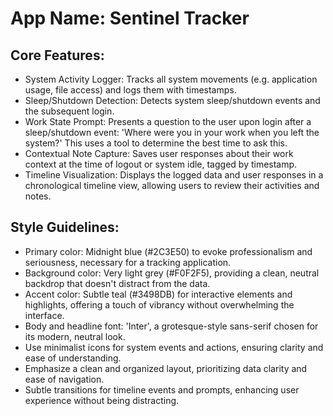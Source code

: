 # **App Name**: Sentinel Tracker

## Core Features:

- System Activity Logger: Tracks all system movements (e.g. application usage, file access) and logs them with timestamps.
- Sleep/Shutdown Detection: Detects system sleep/shutdown events and the subsequent login.
- Work State Prompt: Presents a question to the user upon login after a sleep/shutdown event: 'Where were you in your work when you left the system?' This uses a tool to determine the best time to ask this.
- Contextual Note Capture: Saves user responses about their work context at the time of logout or system idle, tagged by timestamp.
- Timeline Visualization: Displays the logged data and user responses in a chronological timeline view, allowing users to review their activities and notes.

## Style Guidelines:

- Primary color: Midnight blue (#2C3E50) to evoke professionalism and seriousness, necessary for a tracking application.
- Background color: Very light grey (#F0F2F5), providing a clean, neutral backdrop that doesn't distract from the data.
- Accent color: Subtle teal (#3498DB) for interactive elements and highlights, offering a touch of vibrancy without overwhelming the interface.
- Body and headline font: 'Inter', a grotesque-style sans-serif chosen for its modern, neutral look.
- Use minimalist icons for system events and actions, ensuring clarity and ease of understanding.
- Emphasize a clean and organized layout, prioritizing data clarity and ease of navigation.
- Subtle transitions for timeline events and prompts, enhancing user experience without being distracting.